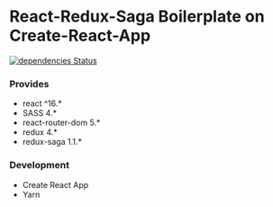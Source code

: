 # React-Redux-Saga Boilerplate on Create-React-App

[![dependencies Status](https://david-dm.org/vinitkumargoel/redux-saga-react-boilerplate/status.svg)](https://david-dm.org/vinitkumargoel/redux-saga-react-boilerplate)

### Provides

- react ^16.*
- SASS 4.*
- react-router-dom 5.*
- redux 4.*
- redux-saga 1.1.*

### Development

- Create React App
- Yarn

